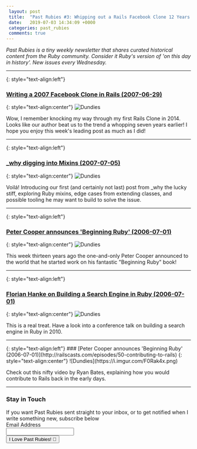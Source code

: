 ```yaml
---
 layout: post
 title:  "Past Rubies #3: Whipping out a Rails Facebook Clone 12 Years Ago"
 date:   2019-07-03 14:34:09 +0000
 categories: past_rubies
 comments: true
---
```


*Past Rubies is a tiny weekly newsletter that shares curated historical content from the Ruby community. Consider it Ruby's version of 'on this day in history'. New issues every Wednesday.*

<hr>

{: style="text-align:left"}
### [Writing a 2007 Facebook Clone in Rails (2007-06-29)](http://web.archive.org/web/20080201173730/http://www.liverail.net/articles/2007/6/29/tutorial-on-developing-a-facebook-platform-application-with-ruby-on-rails)
{: style="text-align:center"}
![Dundies](https://i.imgur.com/3SzVlKD.png)

Wow, I remember knocking my way through my first Rails Clone in 2014. Looks like our author beat us to the trend a whopping seven years earlier! I hope you enjoy this week's leading post as much as I did!
<hr>

{: style="text-align:left"}
### [_why digging into Mixins (2007-07-05)](https://web.archive.org/web/20080524094921/http://redhanded.hobix.com/bits/hyperextended.html)
{: style="text-align:center"}
![Dundies](https://i.imgur.com/fBUSrvq.png)

Voilá! Introducing our first (and certainly not last) post from _why the lucky stiff, exploring Ruby mixins, edge cases from extending classes, and possible tooling he may want to build to solve the issue.
<hr>

{: style="text-align:left"}
### [Peter Cooper announces 'Beginning Ruby' (2006-07-01)](http://www.rubyinside.com/im-writing-beginning-ruby-for-apress-119.html)
{: style="text-align:center"}
![Dundies](https://i.imgur.com/2z21nVj.png)

This week thirteen years ago the one-and-only Peter Cooper announced to the world that he started work on his fantastic "Beginning Ruby" book!
<hr>

{: style="text-align:left"}
### [Florian Hanke on Building a Search Engine in Ruby (2006-07-01)](http://vimeo.com/12614970)
{: style="text-align:center"}
![Dundies](https://i.imgur.com/s6rbDZH.png)

This is a real treat. Have a look into a conference talk on building a search engine in Ruby in 2010.
<hr>
{: style="text-align:left"}
### [Peter Cooper announces 'Beginning Ruby' (2006-07-01)](http://railscasts.com/episodes/50-contributing-to-rails)
{: style="text-align:center"}
![Dundies](https://i.imgur.com/F0Rak4x.png)

Check out this nifty video by Ryan Bates, explaining how you would contribute to Rails back in the early days.
<hr>



<form action="https://www.getdrip.com/forms/275494850/submissions" method="post" data-drip-embedded-form="275494850">
  <h3 data-drip-attribute="headline">Stay in Touch</h3>
  <div data-drip-attribute="description">If you want Past Rubies sent straight to your inbox, or to get notified when I write something new, subscribe below</div>
    <div>
        <label for="drip-email">Email Address</label><br />
        <input type="email" id="drip-email" name="fields[email]" value="" />
    </div>
  <div>
    <input type="submit" value="I Love Past Rubies! 💎" data-drip-attribute="sign-up-button" />
  </div>
</form>

<!-- Drip -->
<script type="text/javascript">
  var _dcq = _dcq || [];
  var _dcs = _dcs || {};
  _dcs.account = '2671646';

  (function() {
    var dc = document.createElement('script');
    dc.type = 'text/javascript'; dc.async = true;
    dc.src = '//tag.getdrip.com/2671646.js';
    var s = document.getElementsByTagName('script')[0];
    s.parentNode.insertBefore(dc, s);
  })();
</script>
<!-- end Drip -->
